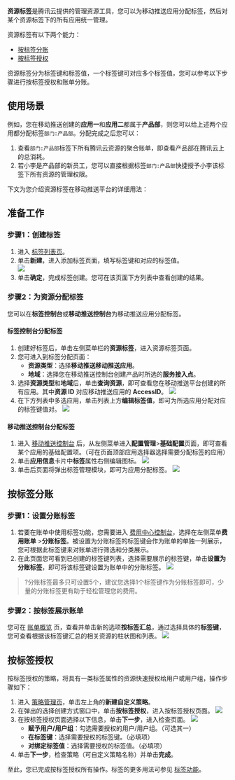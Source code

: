 
**资源标签**是腾讯云提供的管理资源工具，您可以为移动推送应用分配标签，然后对某个资源标签下的所有应用统一管理。

资源标签有以下两个能力：

- [按标签分账](#.E6.8C.89.E6.A0.87.E7.AD.BE.E5.88.86.E8.B4.A6)
- [按标签授权](#.E6.8C.89.E6.A0.87.E7.AD.BE.E6.8E.88.E6.9D.83)

资源标签分为标签键和标签值，一个标签键可对应多个标签值，您可以参考以下步骤进行按标签授权和账单分账。

## 使用场景

例如，您在移动推送创建的**应用一**和**应用二**都属于**产品部**，则您可以给上述两个应用都分配标签`部门:产品部`。分配完成之后您可以：

1. 查看`部门:产品部`标签下所有腾讯云资源的聚合账单，即查看产品部在腾讯云上的总消耗。
2. 若小李是产品部的新员工，您可以直接根据标签`部门:产品部`快捷授予小李该标签下所有资源的管理权限。

下文为您介绍资源标签在移动推送平台的详细用法：

## 准备工作

### 步骤1：创建标签

1. 进入 [标签列表页](https://console.cloud.tencent.com/tag/taglist)。
2. 单击**新建**，进入添加标签页面，填写标签键和对应的标签值。  
	 ![](https://qcloudimg.tencent-cloud.cn/raw/0fd7fdb97b620c22abe54180b608d831.png)
3. 单击**确定**，完成标签创建。您可在该页面下方列表中查看创建的结果。

### 步骤2：为资源分配标签

您可以在**标签控制台**或**移动推送控制台**为移动推送应用分配标签。

#### 标签控制台分配标签

1. 创建好标签后，单击左侧菜单栏的**资源标签**，进入资源标签页面。  
2. 您可进入到标签分配页面：
	- **资源类型**：选择**移动推送移动推送应用**。
	- **地域**：选择您在移动推送控制台创建产品时所选的**服务接入点**。
3. 选择**资源类型**和**地域**后，单击**查询资源**，即可查看您在移动推送平台创建的所有应用。其中**资源 ID** 对应移动推送应用的 **AccessID**。
![](https://qcloudimg.tencent-cloud.cn/raw/3af2c73b584a12cc901c362a1c41ce54.png)
4. 在下方列表中多选应用，单击列表上方**编辑标签值**，即可为所选应用分配对应的标签键值对。
![](https://qcloudimg.tencent-cloud.cn/raw/6baa58c174f84e5eeb0df9172f123085.png)

#### 移动推送控制台分配标签

1. 进入 [移动推送控制台](https://console.cloud.tencent.com/tpns) 后，从左侧菜单进入**配置管理**>**基础配置**页面，即可查看某个应用的基础配置项。（可在页面顶部应用选择器选择需要分配标签的应用）
2. 单击**应用信息**卡片中**标签**属性右侧编辑图标。
![](https://main.qcloudimg.com/raw/8ef8b098afeb3d4799ed186f901ee2eb.png)
3. 单击后页面将弹出标签管理模块，即可为应用分配标签。
![](https://main.qcloudimg.com/raw/17a3b067576e22cf58a68b2a0f6b690c.jpg)

## 按标签分账

### 步骤1：设置分账标签

1. 若要在账单中使用标签功能，您需要进入 [费用中心控制台](https://console.cloud.tencent.com/expense)，选择在左侧菜单**费用账单** >**分账标签**。被设置为分账标签的标签键会作为账单的单独一列展示，您可根据此标签键来对账单进行筛选和分类展示。
2. 在此页面您可看到已创建的标签键列表，选择需要展示的标签键，单击**设置为分账标签**，即可将该标签键设置为账单中的分账标签。
![](https://qcloudimg.tencent-cloud.cn/raw/f5e2df8eb2d28744c4f2fbec10df8921.png)
> ?分账标签最多只可设置5个，建议您选择1个标签键作为分账标签即可，少量的分账标签更有助于轻松管理您的费用。

### 步骤2：按标签展示账单

您可在 [账单概览](https://console.cloud.tencent.com/expense/bill/overview) 页，查看并单击新的选项**按标签汇总**，通过选择具体的**标签键**，您可查看根据该标签键汇总的相关资源的柱状图和列表。
![](https://main.qcloudimg.com/raw/29e0238e78278192f7683324f4f7e78f.png)

## 按标签授权

按标签授权的策略，将具有一类标签属性的资源快速授权给用户或用户组，操作步骤如下：

1. 进入 [策略管理页](https://console.cloud.tencent.com/cam/policy)，单击左上角的**新建自定义策略**。
2. 在弹出的选择创建方式窗口中，单击**按标签授权**，进入按标签授权页面。
   ![](https://main.qcloudimg.com/raw/94c8d429b7cdb878f46f3d6ab3f6d429.png)
3. 在按标签授权页面选择以下信息，单击**下一步**，进入检查页面。
![](https://qcloudimg.tencent-cloud.cn/raw/8e0df48ca70ff3d8dc4626afff4529d2.png)
	- **赋予用户/用户组**：勾选需要授权的用户/用户组。（可选其一）
	- **在标签键**：选择需要授权的标签键。（必填项）
	- **对绑定标签值**：选择需要授权的标签值。（必填项）
4. 单击**下一步**，检查策略（可自定义策略名称）并单击**完成**。


至此，您已完成按标签授权所有操作。标签的更多用法可参见 [标签功能](https://cloud.tencent.com/document/product/651/13334)。

